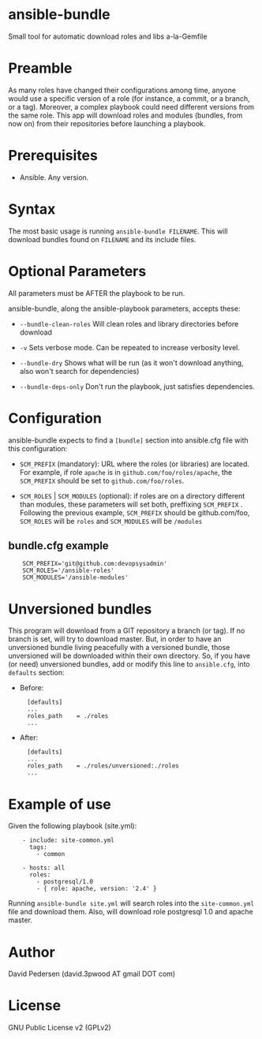 # ansible-bundle

Small tool for automatic download roles and libs a-la-Gemfile

# Preamble

As many roles have changed their configurations among time, anyone would use a
specific version of a role (for instance, a commit, or a branch, or a tag).
Moreover, a complex playbook could need different versions from the same role. 
This app will download roles and modules (bundles, from now on) from their 
repositories before launching a playbook.

# Prerequisites

- Ansible. Any version.

# Syntax

The most basic usage is running `ansible-bundle FILENAME`. This will 
download bundles found on `FILENAME` and its include files.

# Optional Parameters

All parameters must be AFTER the playbook to be run.

ansible-bundle, along the ansible-playbook parameters, accepts these:

- `--bundle-clean-roles` Will clean roles and library directories before download

- `-v` Sets verbose mode. Can be repeated to increase verbosity level.

- `--bundle-dry` Shows what will be run (as it won't download anything, 
also won't search for dependencies)

- `--bundle-deps-only` Don't run the playbook, just satisfies dependencies.

# Configuration

ansible-bundle expects to find a `[bundle]` section into ansible.cfg 
file with this configuration:

- `SCM_PREFIX` (mandatory): URL where the roles (or libraries) are located. For 
example, if role `apache` is in `github.com/foo/roles/apache`, the `SCM_PREFIX` 
should be set to `github.com/foo/roles`.

- `SCM_ROLES` | `SCM_MODULES` (optional): if roles are on a directory different 
than modules, these parameters will set both, preffixing `SCM_PREFIX` . 
Following the previous example, `SCM_PREFIX` should be github.com/foo, 
`SCM_ROLES` will be `roles` and `SCM_MODULES` will be `/modules`

## bundle.cfg example

		SCM_PREFIX='git@github.com:devopsysadmin'
		SCM_ROLES='/ansible-roles'
		SCM_MODULES='/ansible-modules'

# Unversioned bundles

This program will download from a GIT repository a branch (or tag). If no 
branch is set, will try to download master. But, in order to have an 
unversioned bundle living peacefully with a versioned bundle, those unversioned 
will be downloaded within their own directory. So, if you have (or need) 
unversioned bundles, add or modify this line to `ansible.cfg`, into `defaults` 
section:

- Before:

        [defaults]
        ...
        roles_path    = ./roles
        ...

- After:
  
        [defaults]
        ...
        roles_path    = ./roles/unversioned:./roles
        ...

# Example of use

Given the following playbook (site.yml):

		- include: site-common.yml
		  tags:
		    - common

		- hosts: all
		  roles:
		    - postgresql/1.0
		    - { role: apache, version: '2.4' }

Running `ansible-bundle site.yml` will search roles into the `site-common.yml` file and 
download them. Also, will download role postgresql 1.0 and apache master.

# Author

David Pedersen (david.3pwood AT gmail DOT com)

# License

GNU Public License v2 (GPLv2)
